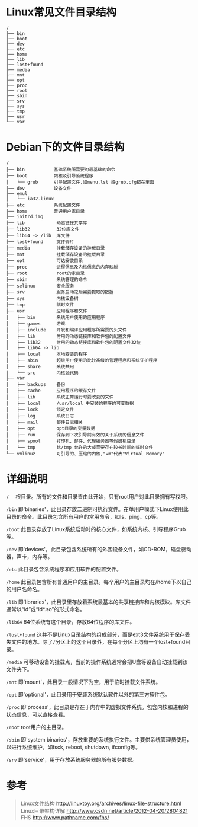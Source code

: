 # Linux常见文件目录结构

```text
/
├── bin
├── boot
├── dev
├── etc
├── home
├── lib
├── lost+found
├── media
├── mnt
├── opt
├── proc
├── root
├── sbin
├── srv
├── sys
├── tmp
├── usr
└── var
```

# Debian下的文件目录结构

```text
/
├── bin           基础系统所需要的最基础的命令
├── boot          内核及引导系统程序
│   └── grub      引导配置文件,如menu.lst 或grub.cfg都在里面
├── dev           设备文件
├── emul         
│   └── ia32-linux
├── etc           系统配置文件
├── home          普通用户家目录
├── initrd.img   
├── lib            动态链接共享库
├── lib32          32位库文件
├── lib64 -> /lib  库文件
├── lost+found     文件碎片
├── media          挂载储存设备的挂载目录
├── mnt            挂载储存设备的挂载目录
├── opt            可选安装目录
├── proc           进程信息及内核信息的内存映射
├── root           root的家目录
├── sbin           系统管理的命令
├── selinux        安全服务
├── srv            服务启动之后需要提取的数据
├── sys            内核设备树
├── tmp            临时文件
├── usr            应用程序和文件
│   ├── bin        系统用户使用的应用程序
│   ├── games      游戏
│   ├── include    开发和编译应用程序所需要的头文件 
│   ├── lib        常用的动态链接库和软件包的配置文件
│   ├── lib32      常用的动态链接库和软件包的配置文件32位
│   ├── lib64 -> lib
│   ├── local      本地安装的程序
│   ├── sbin       超级用户使用的比较高级的管理程序和系统守护程序
│   ├── share      系统共用
│   └── src        内核源代码
├── var
│   ├── backups    备份
│   ├── cache      应用程序的缓存文件
│   ├── lib        系统正常运行时要改变的文件
│   ├── local      /usr/local 中安装的程序的可变数据
│   ├── lock       锁定文件
│   ├── log        系统日志
│   ├── mail       邮件日志相关
│   ├── opt        opt目录的变量数据
│   ├── run        保存到下次引导前有效的关于系统的信息文件
│   ├── spool      打印机、邮件、代理服务器等假脱机目录
│   └── tmp        比/tmp 允许的大或需要存在较长时间的临时文件
└── vmlinuz        可引导的、压缩的内核,"vm"代表"Virtual Memory"
```

# 详细说明

`/  `  根目录。所有的文件和目录皆由此开始，只有root用户对此目录拥有写权限。  

`/bin`  即'binaries'，此目录存放二进制可执行文件。在单用户模式下Linux使用此目录的命令。此目录包含所有用户的常用命令，如ls、ping、cp等。  

`/boot`  此目录存放了Linux系统启动时的核心文件，如系统内核、引导程序Grub等。

`/dev`  即'devices'，此目录包含系统所有的外围设备文件，如CD-ROM，磁盘驱动器，声卡，内存等。  

`/etc`  此目录包含系统程序和应用软件的配置文件。  

`/home`  此目录包含所有普通用户的主目录。每个用户的主目录均在/home下以自己的用户名命名。  

`/lib`  即'libraries'，此目录里存放着系统最基本的共享链接库和内核模块。库文件通常以“ld”或“ld*.so”的形式命名。

`/lib64`  64位系统有这个目录，存放64位程序的库文件。  

`/lost+found`  这并不是Linux目录结构的组成部分，而是ext3文件系统用于保存丢失文件的地方。除了`/`分区上的这个目录外，在每个分区上均有一个lost+found目录。  

`/media`  可移动设备的挂载点，当前的操作系统通常会把U盘等设备自动挂载到该文件夹下。  

`/mnt`  即'mount'，此目录一般情况下为空，用于临时挂载文件系统。 

`/opt`  即'optional'，此目录用于安装系统默认软件以外的第三方软件包。  

`/proc`  即'process'，此目录是存在于内存中的虚拟文件系统。包含内核和进程的状态信息，可以直接查看。  

`/root`  root用户的主目录。  

`/sbin`  即'system binaries'，存放重要的系统执行文件。主要供系统管理员使用，以进行系统维护。如fsck, reboot, shutdown, ifconfig等。  

`/srv`  即'service'，用于存放系统服务器的所有服务数据。

# 参考

> Linux文件结构 http://linuxtoy.org/archives/linux-file-structure.html  
> Linux目录架构详解 http://www.csdn.net/article/2012-04-20/2804821  
> FHS http://www.pathname.com/fhs/ 
